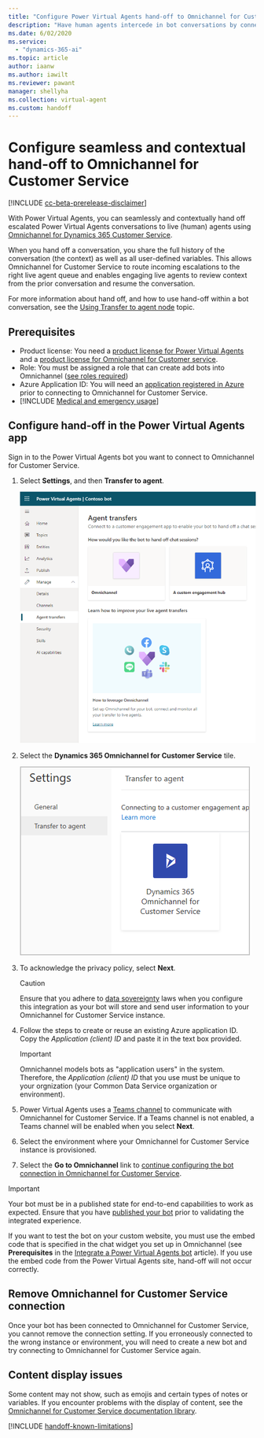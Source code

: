 ```yaml
---
title: "Configure Power Virtual Agents hand-off to Omnichannel for Customer Service"
description: "Have human agents intercede in bot conversations by connecting Power Virtual Agents to Omnichannel."
ms.date: 6/02/2020
ms.service:
  - "dynamics-365-ai"
ms.topic: article
author: iaanw  
ms.author: iawilt
ms.reviewer: pawant
manager: shellyha
ms.collection: virtual-agent
ms.custom: handoff
---
```


# Configure seamless and contextual hand-off to Omnichannel for Customer Service

[!INCLUDE [cc-beta-prerelease-disclaimer](includes/cc-beta-prerelease-disclaimer.md)]

With Power Virtual Agents, you can seamlessly and contextually hand off escalated Power Virtual Agents conversations to live (human) agents using [Omnichannel for Dynamics 365 Customer Service](/dynamics365/omnichannel/omnichannel-customer-service-guide). 

When you hand off a conversation, you share the full history of the conversation (the context) as well as all user-defined variables. This allows Omnichannel for Customer Service to route incoming escalations to the right live agent queue and enables engaging live agents to review context from the prior conversation and resume the conversation.

For more information about hand off, and how to use hand-off within a bot conversation, see the [Using Transfer to agent node](how-to-handoff.md) topic.

## Prerequisites
* Product license: You need a [product license for Power Virtual Agents](https://go.microsoft.com/fwlink/?LinkId=2092080&clcid=0x409) and a [product license for Omnichannel for Customer service](/dynamics365/customer-engagement/omnichannel/try-chat-for-dynamics365).
* Role: You must be assigned a role that can create add bots into Omnichannel ([see roles required](/dynamics365/omnichannel/administrator/add-users-assign-roles))
* Azure Application ID: You will need an [application registered in Azure](/azure/active-directory/develop/howto-create-service-principal-portal#create-an-azure-active-directory-application) prior to connecting to Omnichannel for Customer Service.
* [!INCLUDE [Medical and emergency usage](includes/pva-usage-limitations.md)]



## Configure hand-off in the Power Virtual Agents app

Sign in to the Power Virtual Agents bot you want to connect to Omnichannel for Customer Service.


1. Select **Settings**, and then **Transfer to agent**.
    
    ![IMAGE SHOWING SETTINGS PANEL OPENED](media/handoff-settings.png)


1. Select the **Dynamics 365 Omnichannel for Customer Service** tile.

    ![IMAGE SHOWING OC TILE IN SETTINGS](media/handoff-oc-tile.png)


1. To acknowledge the privacy policy, select **Next**. 
    >[!CAUTION]
    >Ensure that you adhere to [data sovereignty](data-location.md) laws when you configure this integration as your bot will store and send user information to your Omnichannel for Customer Service instance.

1. Follow the steps to create or reuse an existing Azure application ID. Copy the *Application (client) ID* and paste it in the text box provided.

    >[!IMPORTANT]
    >Omnichannel models bots as "application users" in the system. Therefore, the *Application (client) ID* that you use must be unique to your orgnization (your Common Data Service organization or environment).

1. Power Virtual Agents uses a [Teams channel](getting-started-deploy.md) to communicate with Omnichannel for Customer Service. If a Teams channel is not enabled, a Teams channel will be enabled when you select **Next**. 

1. Select the environment where your Omnichannel for Customer Service instance is provisioned.

1. Select the **Go to Omnichannel** link to [continue configuring the bot connection in Omnichannel for Customer Service](/dynamics365/omnichannel/administrator/configure-bot-virtual-agent).




>[!IMPORTANT]
>Your bot must be in a published state for end-to-end capabilities to work as expected. Ensure that you have [published your bot](getting-started-deploy.md) prior to validating the integrated experience.  
>  
>If you want to test the bot on your custom website, you must use the embed code that is specified in the chat widget you set up in Omnichannel (see **Prerequisites** in the [Integrate a Power Virtual Agents bot](/dynamics365/omnichannel/administrator/configure-bot-virtual-agent#prerequisites) article). If you use the embed code from the Power Virtual Agents site, hand-off will not occur correctly.

## Remove Omnichannel for Customer Service connection
Once your bot has been connected to Omnichannel for Customer Service, you cannot remove the connection setting. If you erroneously connected to the wrong instance or environment, you will need to create a new bot and try connecting to Omnichannel for Customer Service again.

## Content display issues
Some content may not show, such as emojis and certain types of notes or variables. If you encounter problems with the display of content, see the [Omnichannel for Customer Service documentation library](/dynamics365/omnichannel/omnichannel-readme).



[!INCLUDE [handoff-known-limitations](includes/handoff-known-limitations.md)]

